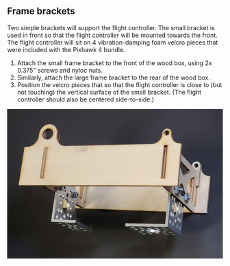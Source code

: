 ## Frame brackets

Two simple brackets will support the flight controller. The small bracket is used in front so that the flight controller will be mounted towards the front. The flight controller will sit on 4 vibration-damping foam velcro pieces that were included with the Pixhawk 4 bundle.

1. Attach the small frame bracket to the front of the wood box, using 2x 0.375" screws and nyloc nuts.
1. Similarly, attach the large frame bracket to the rear of the wood box.
1. Position the velcro pieces that so that the flight controller is close to (but not touching) the vertical surface of the small bracket. (The flight controller should also be centered side-to-side.)

![frame brackets](../images/frame_brackets.jpg)
